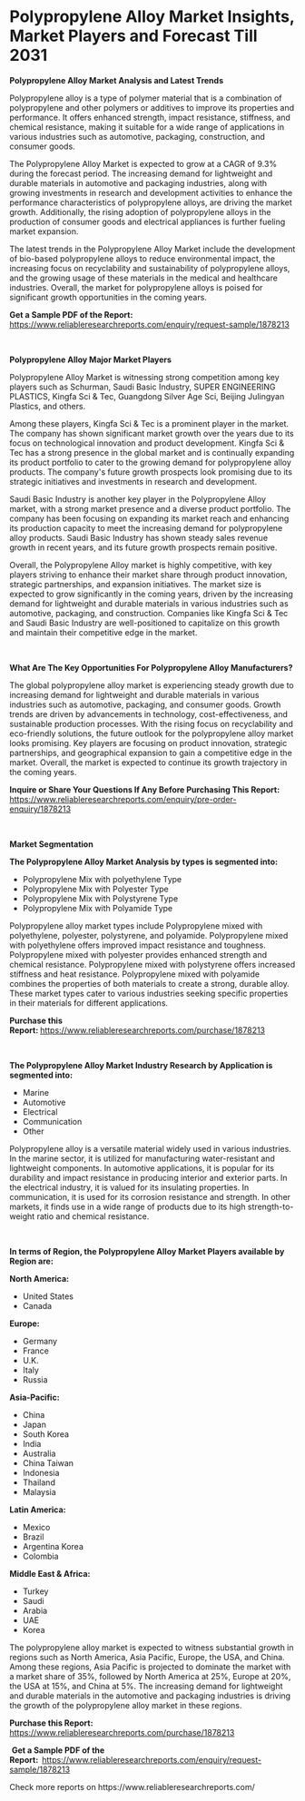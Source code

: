 <p><h1>Polypropylene Alloy Market Insights, Market Players and Forecast Till 2031</h1></p><p><strong>Polypropylene Alloy Market Analysis and Latest Trends</strong></p>
<p><p>Polypropylene alloy is a type of polymer material that is a combination of polypropylene and other polymers or additives to improve its properties and performance. It offers enhanced strength, impact resistance, stiffness, and chemical resistance, making it suitable for a wide range of applications in various industries such as automotive, packaging, construction, and consumer goods.</p><p>The Polypropylene Alloy Market is expected to grow at a CAGR of 9.3% during the forecast period. The increasing demand for lightweight and durable materials in automotive and packaging industries, along with growing investments in research and development activities to enhance the performance characteristics of polypropylene alloys, are driving the market growth. Additionally, the rising adoption of polypropylene alloys in the production of consumer goods and electrical appliances is further fueling market expansion.</p><p>The latest trends in the Polypropylene Alloy Market include the development of bio-based polypropylene alloys to reduce environmental impact, the increasing focus on recyclability and sustainability of polypropylene alloys, and the growing usage of these materials in the medical and healthcare industries. Overall, the market for polypropylene alloys is poised for significant growth opportunities in the coming years.</p></p>
<p><strong>Get a Sample PDF of the Report:&nbsp;</strong> <a href="https://www.reliableresearchreports.com/enquiry/request-sample/1878213">https://www.reliableresearchreports.com/enquiry/request-sample/1878213</a></p>
<p>&nbsp;</p>
<p><strong>Polypropylene Alloy Major Market Players</strong></p>
<p><p>Polypropylene Alloy Market is witnessing strong competition among key players such as Schurman, Saudi Basic Industry, SUPER ENGINEERING PLASTICS, Kingfa Sci & Tec, Guangdong Silver Age Sci, Beijing Julingyan Plastics, and others.</p><p>Among these players, Kingfa Sci & Tec is a prominent player in the market. The company has shown significant market growth over the years due to its focus on technological innovation and product development. Kingfa Sci & Tec has a strong presence in the global market and is continually expanding its product portfolio to cater to the growing demand for polypropylene alloy products. The company's future growth prospects look promising due to its strategic initiatives and investments in research and development.</p><p>Saudi Basic Industry is another key player in the Polypropylene Alloy market, with a strong market presence and a diverse product portfolio. The company has been focusing on expanding its market reach and enhancing its production capacity to meet the increasing demand for polypropylene alloy products. Saudi Basic Industry has shown steady sales revenue growth in recent years, and its future growth prospects remain positive.</p><p>Overall, the Polypropylene Alloy market is highly competitive, with key players striving to enhance their market share through product innovation, strategic partnerships, and expansion initiatives. The market size is expected to grow significantly in the coming years, driven by the increasing demand for lightweight and durable materials in various industries such as automotive, packaging, and construction. Companies like Kingfa Sci & Tec and Saudi Basic Industry are well-positioned to capitalize on this growth and maintain their competitive edge in the market.</p></p>
<p>&nbsp;</p>
<p><strong>What Are The Key Opportunities For Polypropylene Alloy Manufacturers?</strong></p>
<p><p>The global polypropylene alloy market is experiencing steady growth due to increasing demand for lightweight and durable materials in various industries such as automotive, packaging, and consumer goods. Growth trends are driven by advancements in technology, cost-effectiveness, and sustainable production processes. With the rising focus on recyclability and eco-friendly solutions, the future outlook for the polypropylene alloy market looks promising. Key players are focusing on product innovation, strategic partnerships, and geographical expansion to gain a competitive edge in the market. Overall, the market is expected to continue its growth trajectory in the coming years.</p></p>
<p><strong>Inquire or Share Your Questions If Any Before Purchasing This Report:</strong> <a href="https://www.reliableresearchreports.com/enquiry/pre-order-enquiry/1878213">https://www.reliableresearchreports.com/enquiry/pre-order-enquiry/1878213</a></p>
<p>&nbsp;</p>
<p><strong>Market Segmentation</strong></p>
<p><strong>The Polypropylene Alloy Market Analysis by types is segmented into:</strong></p>
<p><ul><li>Polypropylene Mix with polyethylene Type</li><li>Polypropylene Mix with Polyester Type</li><li>Polypropylene Mix with Polystyrene Type</li><li>Polypropylene Mix with Polyamide Type</li></ul></p>
<p><p>Polypropylene alloy market types include Polypropylene mixed with polyethylene, polyester, polystyrene, and polyamide. Polypropylene mixed with polyethylene offers improved impact resistance and toughness. Polypropylene mixed with polyester provides enhanced strength and chemical resistance. Polypropylene mixed with polystyrene offers increased stiffness and heat resistance. Polypropylene mixed with polyamide combines the properties of both materials to create a strong, durable alloy. These market types cater to various industries seeking specific properties in their materials for different applications.</p></p>
<p><strong>Purchase this Report:&nbsp;</strong><a href="https://www.reliableresearchreports.com/purchase/1878213">https://www.reliableresearchreports.com/purchase/1878213</a></p>
<p>&nbsp;</p>
<p><strong>The Polypropylene Alloy Market Industry Research by Application is segmented into:</strong></p>
<p><ul><li>Marine</li><li>Automotive</li><li>Electrical</li><li>Communication</li><li>Other</li></ul></p>
<p><p>Polypropylene alloy is a versatile material widely used in various industries. In the marine sector, it is utilized for manufacturing water-resistant and lightweight components. In automotive applications, it is popular for its durability and impact resistance in producing interior and exterior parts. In the electrical industry, it is valued for its insulating properties. In communication, it is used for its corrosion resistance and strength. In other markets, it finds use in a wide range of products due to its high strength-to-weight ratio and chemical resistance.</p></p>
<p>&nbsp;</p>
<p><strong>In terms of Region, the Polypropylene Alloy Market Players available by Region are:</strong></p>
<p>
    <p> <strong> North America: </strong>
        <ul>
            <li>United States</li>
            <li>Canada</li>
        </ul>
        </p> 
    <p> <strong> Europe: </strong>
        <ul>
            <li>Germany</li>
            <li>France</li>
            <li>U.K.</li>
            <li>Italy</li>
            <li>Russia</li>
        </ul>
        </p> 
    <p> <strong> Asia-Pacific: </strong>
        <ul>
            <li>China</li>
            <li>Japan</li>
            <li>South Korea</li>
            <li>India</li>
            <li>Australia</li>
            <li>China Taiwan</li>
            <li>Indonesia</li>
            <li>Thailand</li>
            <li>Malaysia</li>
        </ul>
        </p> 
    <p> <strong> Latin America: </strong>
        <ul>
            <li>Mexico</li>
            <li>Brazil</li>
            <li>Argentina Korea</li>
            <li>Colombia</li>
        </ul>
        </p> 
    <p> <strong> Middle East & Africa: </strong>
        <ul>
            <li>Turkey</li>
            <li>Saudi</li>
            <li>Arabia</li>
            <li>UAE</li>
            <li>Korea</li>
        </ul>
    </p>
    </p>
<p><p>The polypropylene alloy market is expected to witness substantial growth in regions such as North America, Asia Pacific, Europe, the USA, and China. Among these regions, Asia Pacific is projected to dominate the market with a market share of 35%, followed by North America at 25%, Europe at 20%, the USA at 15%, and China at 5%. The increasing demand for lightweight and durable materials in the automotive and packaging industries is driving the growth of the polypropylene alloy market in these regions.</p></p>
<p><strong>Purchase this Report: </strong><a href="https://www.reliableresearchreports.com/purchase/1878213">https://www.reliableresearchreports.com/purchase/1878213</a></p>
<p>&nbsp;<strong>Get a Sample PDF of the Report:&nbsp;&nbsp;</strong><a href="https://www.reliableresearchreports.com/enquiry/request-sample/1878213">https://www.reliableresearchreports.com/enquiry/request-sample/1878213</a></p>
<p><strong></strong></p>
<p>Check more reports on https://www.reliableresearchreports.com/</p>